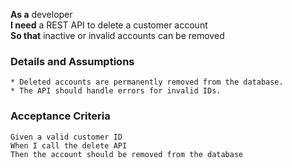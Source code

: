 **As a** developer  
**I need** a REST API to delete a customer account  
**So that** inactive or invalid accounts can be removed  
      
### Details and Assumptions
    * Deleted accounts are permanently removed from the database.
    * The API should handle errors for invalid IDs.      

### Acceptance Criteria     
   
    Given a valid customer ID 
    When I call the delete API  
    Then the account should be removed from the database  